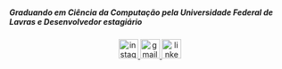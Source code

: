 

###

<h5 align="left">Graduando em Ciência da Computação pela Universidade Federal de Lavras e Desenvolvedor estagiário</h5>

###

<div align="center">
  <a href="https://www.instagram.com/joao_abj/" target="_blank">
    <img src="https://img.shields.io/static/v1?message=Instagram&logo=instagram&label=&color=E4405F&logoColor=white&labelColor=&style=for-the-badge" height="35" alt="instagram logo"  />
  </a>
  <a href="mailto:joaoalmeidabarbosajr@gmail.com" target="_blank">
    <img src="https://img.shields.io/static/v1?message=Gmail&logo=gmail&label=&color=D14836&logoColor=white&labelColor=&style=for-the-badge" height="35" alt="gmail logo"  />
  </a>
  <a href="https://www.linkedin.com/in/joaoabarbosajr/" target="_blank">
    <img src="https://img.shields.io/static/v1?message=LinkedIn&logo=linkedin&label=&color=0077B5&logoColor=white&labelColor=&style=for-the-badge" height="35" alt="linkedin logo"  />
  </a>
</div>

###


<!---
joaoabjr/joaoabjr is a ✨ special ✨ repository because its `README.md` (this file) appears on your GitHub profile.
You can click the Preview link to take a look at your changes.
--->
